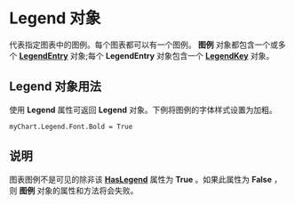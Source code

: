 
# Legend 对象

代表指定图表中的图例。每个图表都可以有一个图例。 **图例** 对象都包含一个或多个 **[LegendEntry](a242fdab-ebb4-f5de-04ae-d6b70cea1640.md)** 对象;每个 **LegendEntry** 对象包含一个 **[LegendKey](ab90cb64-1f81-dfcb-7542-cba68964acba.md)** 对象。


## Legend 对象用法

使用  **Legend** 属性可返回 **Legend** 对象。下例将图例的字体样式设置为加粗。


```
myChart.Legend.Font.Bold = True
```


## 说明

图表图例不是可见的除非该 **[HasLegend](b4dbef39-9d83-2f6e-fe06-8ca38cceeeec.md)** 属性为 **True** 。如果此属性为 **False** ，则 **图例** 对象的属性和方法将会失败。


